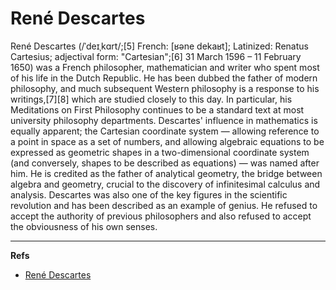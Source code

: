 René Descartes
==============

René Descartes (/ˈdeɪˌkɑrt/;[5] French: [ʁəne dekaʁt]; Latinized: Renatus Cartesius; adjectival form: "Cartesian";[6] 31 March 1596 – 11 February 1650) was a French philosopher, mathematician and writer who spent most of his life in the Dutch Republic. He has been dubbed the father of modern philosophy, and much subsequent Western philosophy is a response to his writings,[7][8] which are studied closely to this day. In particular, his Meditations on First Philosophy continues to be a standard text at most university philosophy departments. Descartes' influence in mathematics is equally apparent; the Cartesian coordinate system — allowing reference to a point in space as a set of numbers, and allowing algebraic equations to be expressed as geometric shapes in a two-dimensional coordinate system (and conversely, shapes to be described as equations) — was named after him. He is credited as the father of analytical geometry, the bridge between algebra and geometry, crucial to the discovery of infinitesimal calculus and analysis. Descartes was also one of the key figures in the scientific revolution and has been described as an example of genius. He refused to accept the authority of previous philosophers and also refused to accept the obviousness of his own senses.



---

**Refs**

* [René Descartes](http://en.wikipedia.org/wiki/Ren%C3%A9_Descartes)